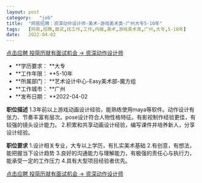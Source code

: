 ```yaml
---
layout:	post
category:	"job"
title:	"网易招聘：资深动作设计师-美术-游戏美术类-广州大专5-10年"
tags:	[网易,招聘,面试,找工作,工作,内推,美术,游戏美术类,广州,大专,5-10年]
date:	2022-04-02
---
```


[点击应聘 投简历就有面试机会 -> 资深动作设计师](http://mobile.bole.netease.com/bole/boleDetail?id=39382&employeeId=346f03c3cda5f04c&key=all)



- **学历要求： **大专
- **工作年限： **5-10年
- **所属部门： **艺术设计中心-Easy美术部-魔方组
- **工作城市： **广州
- **发布日期： **2022-04-02



**职位描述**
1.3年前以上游戏动画设计经验，能熟练使用maya等软件。动作设计有张力、节奏丰富有层次。pose设计符合人物性格特征。有影视制作经验更佳，有较强的镜头设计能力。
2.积累和共享动画设计经验，编写课件并培养新人，分享设计经验。



**职位要求**
1.设计相关专业，大专以上学历，有扎实美术基础
2.有创意，有想法，能把握当下设计趋势
3.良好的沟通能力与理解能力，有极强的责任心与执行力，能承受一定的工作压力
4.具有大型项目经验者优先。



[点击应聘 投简历就有面试机会 -> 资深动作设计师](http://mobile.bole.netease.com/bole/boleDetail?id=39382&employeeId=346f03c3cda5f04c&key=all)